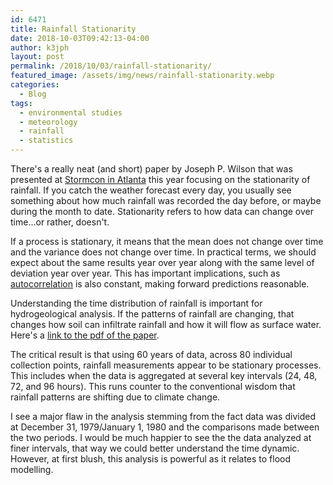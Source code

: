 ```yaml
---
id: 6471
title: Rainfall Stationarity
date: 2018-10-03T09:42:13-04:00
author: k3jph
layout: post
permalink: /2018/10/03/rainfall-stationarity/
featured_image: /assets/img/news/rainfall-stationarity.webp
categories:
  - Blog
tags:
  - environmental studies
  - meteorology
  - rainfall
  - statistics
---
```

There's a really neat (and short) paper by Joseph P. Wilson that
was presented at [Stormcon in Atlanta](https://www.stormcon.com/)
this year focusing on the stationarity of rainfall.   If you catch
the weather forecast every day, you usually see something about how
much rainfall was recorded the day before, or maybe during the month
to date.  Stationarity refers to how data can change over time...or
rather, doesn't.

If a process is stationary, it means that the mean does not change
over time and the variance does not change over time.  In practical
terms, we should expect about the same results year over year along
with the same level of deviation year over year.  This has important
implications, such as
[autocorrelation](https://www.itl.nist.gov/div898/handbook/eda/section3/eda35c.htm)
is also constant, making forward predictions reasonable.

Understanding the time distribution of rainfall is important for
hydrogeological analysis.  If the patterns of rainfall are changing,
that changes how soil can infiltrate rainfall and how it will flow
as surface water.  Here's a [link to the pdf of the
paper](https://www.stormcon.com/wp-content/uploads/2018/08/Wilson_R22.pdf).

The critical result is that using 60 years of data, across 80
individual collection points, rainfall measurements appear to be
stationary processes.  This includes when the data is aggregated
at several key intervals (24, 48, 72, and 96 hours).  This runs
counter to the conventional wisdom that rainfall patterns are
shifting due to climate change.

I see a major flaw in the analysis stemming from the fact data was
divided at December 31, 1979/January 1, 1980 and the comparisons
made between the two periods.   I would be much happier to see the
the data analyzed at finer intervals, that way we could better
understand the time dynamic.  However, at first blush, this analysis
is powerful as it relates to flood modelling.
